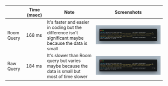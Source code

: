 |            | Time (msec) | Note                                                                                                  | Screenshots                               |
| ---------- | ----------- | ----------------------------------------------------------------------------------------------------- | ----------------------------------------- |
| Room Query | 168 ms      | It's faster and easier in coding but the difference isn't significant maybe because the data is small | ![Room Query](screenshots/room_query.png) |
| Raw Query  | 184 ms      | It's slower than Room query but varies maybe because the data is small but most of time slower        | ![Raw Query](screenshots/raw_query.png)   |
